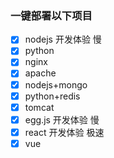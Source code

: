 ### 一键部署以下项目

- [x] nodejs        开发体验    慢
- [x] python
- [x] nginx
- [x] apache
- [x] nodejs+mongo
- [x] python+redis
- [x] tomcat    
- [x] egg.js        开发体验    慢
- [x] react         开发体验    极速
- [x] vue